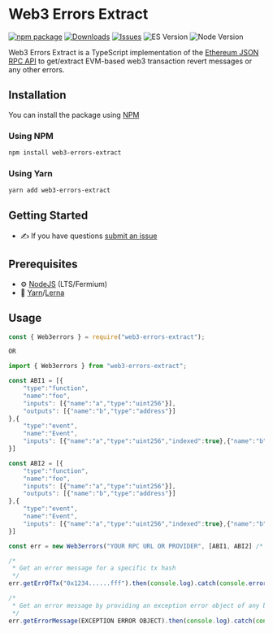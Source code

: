 # Web3 Errors Extract

[![npm package][npm-img]][npm-url]
[![Downloads][downloads-img]][downloads-url]
[![Issues][issues-img]][issues-url]
![ES Version][es-version]
![Node Version][node-version]

[npm-img]: https://img.shields.io/npm/v/web3-errors-extract/latest
[npm-url]: https://www.npmjs.com/package/web3-errors-extract
[downloads-img]: https://img.shields.io/npm/dt/web3-errors-extract
[downloads-url]: https://www.npmtrends.com/web3-errors-extract
[issues-img]: https://img.shields.io/github/issues/moazzamgodil/web3-errors-extract
[issues-url]: https://github.com/moazzamgodil/web3-errors-extract/issues
[es-version]: https://img.shields.io/badge/ES-2020-yellow
[node-version]: https://img.shields.io/badge/node-14.x-green

Web3 Errors Extract is a TypeScript implementation of the [Ethereum JSON RPC API](https://eth.wiki/json-rpc/API) to get/extract EVM-based web3 transaction revert messages or any other errors.

## Installation

You can install the package using [NPM](https://www.npmjs.com/package/web3-errors-extract)

### Using NPM

```bash
npm install web3-errors-extract
```

### Using Yarn

```bash
yarn add web3-errors-extract
```

## Getting Started

-   :writing_hand: If you have questions [submit an issue](https://github.com/moazzamgodil/web3-errors-extract/issues/new/choose)

## Prerequisites

-   :gear: [NodeJS](https://nodejs.org/) (LTS/Fermium)
-   :toolbox: [Yarn](https://yarnpkg.com/)/[Lerna](https://lerna.js.org/)

## Usage

```ts
const { Web3errors } = require("web3-errors-extract");

OR

import { Web3errors } from "web3-errors-extract";
```

```ts
const ABI1 = [{
    "type":"function",
    "name":"foo",
    "inputs": [{"name":"a","type":"uint256"}],
    "outputs": [{"name":"b","type":"address"}]
},{
    "type":"event",
    "name":"Event",
    "inputs": [{"name":"a","type":"uint256","indexed":true},{"name":"b","type":"bytes32","indexed":false}],
}]

const ABI2 = [{
    "type":"function",
    "name":"foo",
    "inputs": [{"name":"a","type":"uint256"}],
    "outputs": [{"name":"b","type":"address"}]
},{
    "type":"event",
    "name":"Event",
    "inputs": [{"name":"a","type":"uint256","indexed":true},{"name":"b","type":"bytes32","indexed":false}],
}]

const err = new Web3errors("YOUR RPC URL OR PROVIDER", [ABI1, ABI2] /* OPTIONAL ARRAY OF ABIs */);
```

```ts
/*
 * Get an error message for a specific tx hash
 */
err.getErrOfTx("0x1234......fff").then(console.log).catch(console.error);
```

```ts
/*
 * Get an error message by providing an exception error object of any blockchain (send or call) tx you received in return
 */
err.getErrorMessage(EXCEPTION ERROR OBJECT).then(console.log).catch(console.error);
```